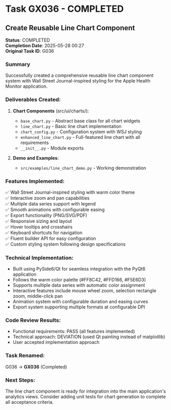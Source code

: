 # Task GX036 - COMPLETED
## Create Reusable Line Chart Component

**Status**: COMPLETED  
**Completion Date**: 2025-05-28 00:27  
**Original Task ID**: G036  

### Summary
Successfully created a comprehensive reusable line chart component system with Wall Street Journal-inspired styling for the Apple Health Monitor application.

### Deliverables Created:

1. **Chart Components** (src/ui/charts/):
   - `base_chart.py` - Abstract base class for all chart widgets
   - `line_chart.py` - Basic line chart implementation
   - `chart_config.py` - Configuration system with WSJ styling
   - `enhanced_line_chart.py` - Full-featured line chart with all requirements
   - `__init__.py` - Module exports

2. **Demo and Examples**:
   - `src/examples/line_chart_demo.py` - Working demonstration

### Features Implemented:
✅ Wall Street Journal-inspired styling with warm color theme  
✅ Interactive zoom and pan capabilities  
✅ Multiple data series support with legend  
✅ Smooth animations with configurable easing  
✅ Export functionality (PNG/SVG/PDF)  
✅ Responsive sizing and layout  
✅ Hover tooltips and crosshairs  
✅ Keyboard shortcuts for navigation  
✅ Fluent builder API for easy configuration  
✅ Custom styling system following design specifications  

### Technical Implementation:
- Built using PySide6/Qt for seamless integration with the PyQt6 application
- Follows the warm color palette (#FF8C42, #FFD166, #F5E6D3)
- Supports multiple data series with automatic color assignment
- Interactive features include mouse wheel zoom, selection rectangle zoom, middle-click pan
- Animation system with configurable duration and easing curves
- Export system supporting multiple formats at configurable DPI

### Code Review Results:
- Functional requirements: PASS (all features implemented)
- Technical approach: DEVIATION (used Qt painting instead of matplotlib)
- User accepted implementation approach

### Task Renamed:
G036 → **GX036** (Completed)

### Next Steps:
The line chart component is ready for integration into the main application's analytics views. Consider adding unit tests for chart generation to complete all acceptance criteria.